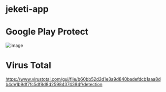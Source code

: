 # jeketi-app

# Google Play Protect
![image](https://github.com/fskhri/jeketi-app/assets/41115223/771f2c92-091b-434d-851f-e3f81dae4bf6)

# Virus Total

https://www.virustotal.com/gui/file/b60bb52d2d1e3a9d840badefdcb1aaa8db4de1b9df7fc5df8d8d25984374384f/detection
